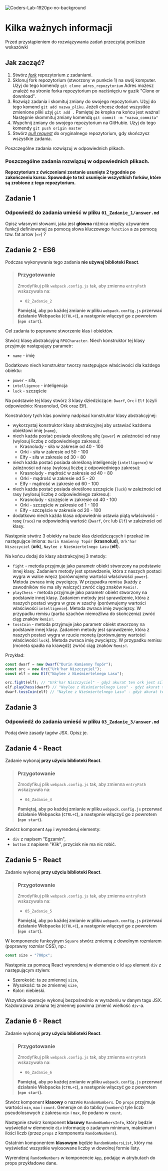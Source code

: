 ![Coders-Lab-1920px-no-background](https://user-images.githubusercontent.com/30623667/104709387-2b7ac180-571f-11eb-9b94-517aa6d501c9.png)

# Kilka ważnych informacji

Przed przystąpieniem do rozwiązywania zadań przeczytaj poniższe wskazówki

## Jak zacząć?

1. Stwórz [*fork*](https://guides.github.com/activities/forking/) repozytorium z zadaniami.
2. Sklonuj fork repozytorium (stworzony w punkcie 1) na swój komputer. Użyj do tego komendy `git clone adres_repozytorium`
Adres możesz znaleźć na stronie forka repozytorium po naciśnięciu w guzik "Clone or download".
3. Rozwiąż zadania i skomituj zmiany do swojego repozytorium. Użyj do tego komend `git add nazwa_pliku`.
Jeżeli chcesz dodać wszystkie zmienione pliki użyj `git add .` 
Pamiętaj że kropka na końcu jest ważna!
Następnie skommituj zmiany komendą `git commit -m "nazwa_commita"`
4. Wypchnij zmiany do swojego repozytorium na GitHubie.  Użyj do tego komendy `git push origin master`
5. Stwórz [*pull request*](https://help.github.com/articles/creating-a-pull-request) do oryginalnego repozytorium, gdy skończysz wszystkie zadania.

Poszczególne zadania rozwiązuj w odpowiednich plikach.

### Poszczególne zadania rozwiązuj w odpowiednich plikach.

**Repozytorium z ćwiczeniami zostanie usunięte 2 tygodnie po zakończeniu kursu. Spowoduje to też usunięcie wszystkich forków, które są zrobione z tego repozytorium.**


## Zadanie 1

### Odpowiedź do zadania umieść w pliku `01_Zadanie_1/answer.md`

Opisz własnymi słowami, jaka jest __główna__ różnica między używaniem funkcji definiowanej za pomocą słowa kluczowego `function` a za pomocą tzw. fat arrow (`=>`) ?



## Zadanie 2 - ES6
Podczas wykonywania tego zadania **nie używaj biblioteki React**.

> ### Przygotowanie
> Zmodyfikuj plik `webpack.config.js` tak, aby zmienna `entryPath` wskazywała na:
> - `02_Zadanie_2`
>
> **Pamiętaj, aby po każdej zmianie w pliku `webpack.config.js` przerwać działanie Webpacka (`CTRL+C`), a następnie włączyć go z powrotem (`npm start`).**


Cel zadania to poprawne stworzenie klas i obiektów.

Stwórz klasę abstrakcyjną ```RPGCharacter```. Niech konstruktor tej klasy przyjmuje następujący parametr:
- ```name``` - imię

Dodatkowo niech konstruktor tworzy następujące właściwości dla każdego obiektu:
- ```power``` - siła,
- ```intelligence``` - inteligencja
- ```luck``` - szczęście

Na podstawie tej klasy stwórz 3 klasy dziedziczące: ```Dwarf```, ```Orc``` i ```Elf``` (czyli odpowiednio: Krasonolud, Ork oraz Elf).

Konstruktory tych klas powinny nadpisać konstruktor klasy abstrakcyjnej:
- wykorzystaj konstruktor klasy abstrakcyjnej aby ustawiać każdemu obiektowi imię (```name```),
- niech każda postać posiada określoną siłę (```power```) w zależności od rasy (wylosuj liczbę z odpowiedniego zakresu):
    * Krasnoludy - siła w zakresie od 40 - 100
    * Orki - siła w zakresie od 50 - 100
    * Elfy - siła w zakresie od 30 - 80   
- niech każda postać posiada określoną inteligencję (```intelligence```) w zależności od rasy (wylosuj liczbę z odpowiedniego zakresu):
     * Krasnoludy - mądrość w zakresie od 40 - 80
     * Orki - mądrość w zakresie od 5 - 20
     * Elfy - mądrość w zakresie od 60 - 100
- niech każda postać posiada określone szczęście (```luck```) w zależności od rasy (wylosuj liczbę z odpowiedniego zakresu):
     * Krasnoludy - szczęście w zakresie od 40 - 100
     * Orki - szczęście w zakresie od 1 - 100
     * Elfy - szczęście w zakresie od 20 - 100
- dodatkowo niech każda klasa odpowiednio ustawia piątą właściwość - rasę (```race```) na odpowiednią wartość (```Dwarf```, ```Orc``` lub ```Elf```) w zależności od klasy.

Następnie stwórz 3 obiekty na bazie klas dziedziczących i przekaż im następujące imiona: ```Durin Kamienny Topór``` (__krasnolud__), ```Urk'har Niszczyciel``` (__ork__), ```Naylee z Nieśmiertelnego Lasu``` (__elf__).

Na końcu dodaj do klasy abstrakcyjnej 3 metody:
- ```fight``` - metoda przyjmuje jako parametr obiekt stworzony na podstawie innej klasy. Zadaniem metody jest sprawdzenie, która z naszych postaci wygra w walce wręcz (porównujemy wartości właściwości ```power```). Metoda zwraca imię zwycięzcy. W przypadku remisu (każdy z zawodników nie ma siły walczyć) zwróć ciąg znaków ```Remis!```. 
- ```playChess``` - metoda przyjmuje jako parametr obiekt stworzony na podstawie innej klasy. Zadaniem metody jest sprawdzenie, która z naszych postaci wygra w grze w szachy (porównujemy wartości właściwości ```intelligence```). Metoda zwraca imię zwycięzcy. W przypadku remisu (partia szachów niemożliwa do skończenia) zwróć ciąg znaków ```Remis!```. 
- ```tossCoin``` - metoda przyjmuje jako parametr obiekt stworzony na podstawie innej klasy. Zadaniem metody jest sprawdzenie, która z naszych postaci wygra w rzucie monetą (porównujemy wartości właściwości ```luck```). Metoda zwraca imię zwycięzcy. W przypadku remisu (moneta spadła na krawędź) zwróć ciąg znaków ```Remis!```. 

Przykład:

```javascript
const dwarf = new Dwarf("Durin Kamienny Topór");
const orc = new Orc("Urk'har Niszczyciel");
const elf = new Elf("Naylee z Nieśmiertelnego Lasu");

orc.fight(elf); // "Urk'har Niszczyciel" - gdyż akurat ten ork jest silniejszy do elfa
elf.playChess(dwarf) // "Naylee z Nieśmiertelnego Lasu" - gdyż akurat ten elf jest mądrzejszy od krasnoluda
dwarf.tossCoin(elf) // "Naylee z Nieśmiertelnego Lasu" - gdyż akurat ten elf ma więcej szczęścia niż krasnolud 
```



## Zadanie 3

### Odpowiedź do zadania umieść w pliku `03_Zadanie_3/answer.md`

Podaj dwie zasady tagów JSX. Opisz je.



## Zadanie 4 - React
Zadanie wykonaj **przy użyciu biblioteki React**.

> ### Przygotowanie
> Zmodyfikuj plik `webpack.config.js` tak, aby zmienna `entryPath` wskazywała na:
> - `04_Zadanie_4`
>
> **Pamiętaj, aby po każdej zmianie w pliku `webpack.config.js` przerwać działanie Webpacka (`CTRL+C`), a następnie włączyć go z powrotem (`npm start`).**


Stwórz komponent `App` i wyrenderuj elementy:
- `div` z napisem "Egzamin",
- `button` z napisem "Klik", przycisk nie ma nic robić.



## Zadanie 5 - React
Zadanie wykonaj **przy użyciu biblioteki React**.

> ### Przygotowanie
> Zmodyfikuj plik `webpack.config.js` tak, aby zmienna `entryPath` wskazywała na:
> - `05_Zadanie_5`
>
> **Pamiętaj, aby po każdej zmianie w pliku `webpack.config.js` przerwać działanie Webpacka (`CTRL+C`), a następnie włączyć go z powrotem (`npm start`).**


W komponencie funkcyjnym `Square` stwórz zmienną z dowolnym rozmiarem (poprawny rozmiar CSS), np.:

```JavaScript
const size = "700px";
```

Następnie za pomocą React wyrenderuj w elemencie o id `app` element `div` z następującym stylem:

- Szerokość: ta ze zmiennej `size`,
- Wysokość: ta ze zmiennej `size`,
- Kolor: niebieski.

Wszystkie operacje wykonuj bezpośrednio w wyrażeniu w danym tagu JSX. Każdorazowa zmiana tej zmiennej powinna zmienić wielkość `div`-a.



## Zadanie 6 - React
Zadanie wykonaj **przy użyciu biblioteki React**.

> ### Przygotowanie
> Zmodyfikuj plik `webpack.config.js` tak, aby zmienna `entryPath` wskazywała na:
> - `06_Zadanie_6`
>
> **Pamiętaj, aby po każdej zmianie w pliku `webpack.config.js` przerwać działanie Webpacka (`CTRL+C`), a następnie włączyć go z powrotem (`npm start`).**


Stwórz komponent **klasowy** o nazwie `RandomNumbers`. Do `props` przyjmuje wartości `min`, `max` i `count`. Generuje on do tablicy (`numbers`) tyle liczb pseudolosowych z zakresu `min` i `max`, ile podano w `count`.

Następnie stwórz komponent **klasowy** `RandomNumbersInfo`, który będzie wyświetlał w elemencie `div` informację o zadanym minimum, maksimum i ilości liczb (przez `props` z komponentu `RandomNumbers`).

Ostatnim komponentem **klasowym** będzie `RandomNumbersList`, który ma wyświetlać wszystkie wylosowane liczby w dowolnej formie listy.

Wyrenderuj `RandomNumbers` w komponencie `App`, podając w atrybutach do props przykładowe dane.
